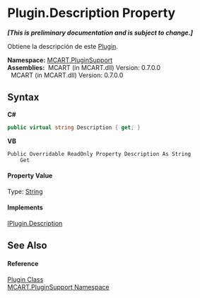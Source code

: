 # Plugin.Description Property 
 _**\[This is preliminary documentation and is subject to change.\]**_

Obtiene la descripción de este <a href="a9773c1d-7ff5-ea9a-06bc-836b7335120f">Plugin</a>.

**Namespace:**&nbsp;<a href="4abc7841-aae2-1ecc-94fa-a3d251746bda">MCART.PluginSupport</a><br />**Assemblies:**&nbsp;&nbsp;MCART (in MCART.dll) Version: 0.7.0.0<br />&nbsp;&nbsp;MCART (in MCART.dll) Version: 0.7.0.0<br />

## Syntax

**C#**<br />
``` C#
public virtual string Description { get; }
```

**VB**<br />
``` VB
Public Overridable ReadOnly Property Description As String
	Get
```


#### Property Value
Type: <a href="http://msdn2.microsoft.com/es-es/library/s1wwdcbf" target="_blank">String</a>

#### Implements
<a href="0329aef8-801d-2271-5967-59da8d32bd22">IPlugin.Description</a><br />

## See Also


#### Reference
<a href="a9773c1d-7ff5-ea9a-06bc-836b7335120f">Plugin Class</a><br /><a href="4abc7841-aae2-1ecc-94fa-a3d251746bda">MCART.PluginSupport Namespace</a><br />